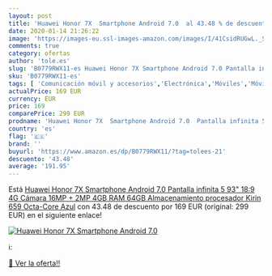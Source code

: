 ```yaml
---
layout: post
title: 'Huawei Honor 7X  Smartphone Android 7.0  al 43.48 % de descuento'
date: 2020-01-14 21:26:22
image: 'https://images-eu.ssl-images-amazon.com/images/I/41CsidRUGwL._SL400_.jpg'
comments: true
category: ofertas
author: 'tole.es'
slug: 'B0779RWX11-es Huawei Honor 7X Smartphone Android 7.0 Pantalla infinita 5...'
sku: 'B0779RWX11-es'
tags: [ 'Comunicación móvil y accesorios','Electrónica','Móviles','Móviles y smartphones libres','Smartwatches','Tecnología para vestir','android', ]
actualPrice: 169 EUR
currency: EUR
price: 169
comparePrice: 299 EUR
prodname: 'Huawei Honor 7X  Smartphone Android 7.0  Pantalla infinita 5 93" 18:9  4G  Cámara 16MP + 2MP  4GB RAM  64GB Almacenamiento  procesador Kirin 659 Octa-Core   Azul'
country: 'es'
flag: '🇪🇸'
brand: ''
buyurl: 'https://www.amazon.es/dp/B0779RWX11/?tag=tolees-21'
descuento: '43.48'
average: '191.95'
---
```


Está [Huawei Honor 7X  Smartphone Android 7.0  Pantalla infinita 5 93" 18:9  4G  Cámara 16MP + 2MP  4GB RAM  64GB Almacenamiento  procesador Kirin 659 Octa-Core   Azul](https://www.amazon.es/dp/B0779RWX11/?tag=tolees-21) con 43.48 de descuento por 169 EUR (original: 299 EUR) en el siguiente enlace!

[![Huawei Honor 7X  Smartphone Android 7.0 ](https://images-eu.ssl-images-amazon.com/images/I/41CsidRUGwL._SL400_.jpg)](https://www.amazon.es/dp/B0779RWX11/?tag=tolees-21)

ℹ️:


[🛒 Ver la oferta!!](https://www.amazon.es/dp/B0779RWX11/?tag=tolees-21)
